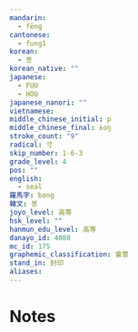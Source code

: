 ```yaml
---
mandarin:
  - fēng
cantonese:
  - fung1
korean:
  - 봉
korean_native: ""
japanese:
  - FUU
  - HOU
japanese_nanori: ""
vietnamese:
middle_chinese_initial: p
middle_chinese_final: ɨoŋ
stroke_count: "9"
radical: 寸
skip_number: 1-6-3
grade_level: 4
pos: ""
english:
  - seal
羅馬字: bong
韓文: 봉
joyo_level: 高等
hsk_level: ""
hanmun_edu_level: 高等
danayo_id: 4080
mc_id: 175
graphemic_classification: 會意
stand_in: 封印
aliases:
---
```


# Notes
